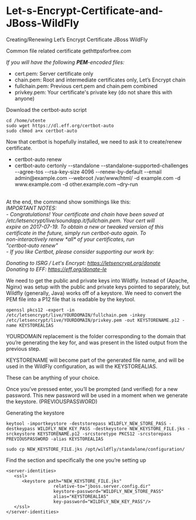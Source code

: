 # Let-s-Encrypt-Certificate-and-JBoss-WildFly

Creating/Renewing Let’s Encrypt Certificate JBoss WildFly

Common file related certificate gethttpsforfree.com

<i>If you will have the following <b>PEM</b>-encoded files:</i>

- cert.pem:   Server certificate only
- chain.pem:   Root and intermediate certificates only, Let’s Encrypt chain
- fullchain.pem:   Previous cert.pem and chain.pem combined
- privkey.pem:   Your certificate's private key (do not share this with anyone)

Download the certbot-auto script

```
cd /home/utente
sudo wget https://dl.eff.org/certbot-auto
sudo chmod a+x certbot-auto
```

Now that certbot is hopefully installed, we need to ask it to create/renew certificate.

<ul>
	<li>certbot-auto renew</li>
	<li>certbot-auto certonly --standalone --standalone-supported-challenges --agree-tos --rsa-key-size 4096 --renew-by-default --email admin@example.com --webroot /var/www/html/ -d example.com -d www.example.com -d other.example.com –dry-run</li>
</ul>

<br>
At the end, the command show somithings like this:
<br>
<i>
IMPORTANT NOTES:<br>
 - Congratulations! Your certificate and chain have been saved at<br>
   /etc/letsencrypt/live/soundapp.it/fullchain.pem. Your cert will<br>
   expire on 2017-07-19. To obtain a new or tweaked version of this<br>
   certificate in the future, simply run certbot-auto again. To<br>
   non-interactively renew *all* of your certificates, run<br>
   "certbot-auto renew"<br>
 - If you like Certbot, please consider supporting our work by:<br>

   Donating to ISRG / Let's Encrypt:   https://letsencrypt.org/donate<br>
   Donating to EFF:                    https://eff.org/donate-le
</i>
<br>

We need to get the public and private keys into Wildfly. Instead of (Apache, Nginx) was setup with the public and private keys pointed to separately, but Wildfly (generally, Java) works off of a keystore.
We need to convert the PEM file into a P12 file that is readable by the keytool.

```
openssl pkcs12 -export -in /etc/letsencrypt/live/YOURDOMAIN/fullchain.pem -inkey /etc/letsencrypt/live/YOURDOMAIN/privkey.pem -out KEYSTORENAME.p12 -name KEYSTOREALIAS
```

YOURDOMAIN replacement is the folder corresponding to the domain 
that you’re generating the key for, and was present in the listed output from the previous step. 

KEYSTORENAME will become part of the generated file name, 
and will be used in the WildFly configuration, as will the KEYSTOREALIAS. 

These can be anything of your choice. 

Once you’ve pressed enter, you’ll be prompted (and verified) for a new password. 
This new password will be used in a moment when we generate the keystore.  (PREVIOUSPASSWORD)


Generating the keystore

```
keytool -importkeystore -deststorepass WILDFLY_NEW_STORE_PASS -destkeypass WILDFLY_NEW_KEY_PASS -destkeystore NEW_KEYSTORE_FILE.jks -srckeystore KEYSTORENAME.p12 -srcstoretype PKCS12 -srcstorepass PREVIOUSPASSWORD -alias KEYSTOREALIAS
```

```
sudo cp NEW_KEYSTORE_FILE.jks /opt/wildfly/standalone/configuration/
```

Find the <security-realms> section and specifically the one you’re setting up

```
<server-identities>
   <ssl>
      <keystore path="NEW_KEYSTORE_FILE.jks" 
                  relative-to="jboss.server.config.dir" 
                  keystore-password="WILDFLY_NEW_STORE_PASS" 
                  alias="KEYSTOREALIAS" 
                  key-password="WILDFLY_NEW_KEY_PASS"/>
   </ssl>
</server-identities>
```
